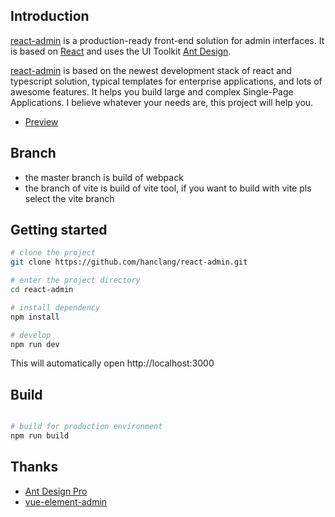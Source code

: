 ## Introduction

[react-admin](https://github.com/hanclang/react-admin) is a production-ready front-end solution for admin interfaces. It is based on [React](https://reactjs.org/) and uses the UI Toolkit [Ant Design](https://ant.design/).

[react-admin](https://github.com/hanclang/react-admin) is based on the newest development stack of react and typescript solution, typical templates for enterprise applications, and lots of awesome features. It helps you build large and complex Single-Page Applications. I believe whatever your needs are, this project will help you.

- [Preview](hanclang.github.io/react-admin)

## Branch
- the master branch is build of webpack
- the branch of vite is build of vite tool, if you want to build with vite pls select the vite branch

## Getting started

```bash
# clone the project
git clone https://github.com/hanclang/react-admin.git

# enter the project directory
cd react-admin

# install dependency
npm install

# develop
npm run dev
```

This will automatically open http://localhost:3000

## Build

```bash

# build for production environment
npm run build
```


## Thanks
- [Ant Design Pro](https://pro.ant.design/)
- [vue-element-admin](https://panjiachen.github.io/)
